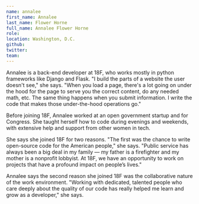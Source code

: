 ```yaml
---
name: annalee
first_name: Annalee
last_name: Flower Horne
full_name: Annalee Flower Horne
role:
location: Washington, D.C.
github:
twitter:
team:
---
```


Annalee is a back-end developer at 18F, who works mostly in python frameworks like Django and Flask. "I build the parts of a website the user doesn't see," she says. "When you load a page, there's a lot going on under the hood for the page to serve you the correct content, do any needed math, etc. The same thing happens when you submit information. I write the code that makes those under-the-hood operations go."

Before joining 18F, Annalee worked at an open government startup and for Congress. She taught herself how to code during evenings and weekends, with extensive help and support from other women in tech.

She says she joined 18F for two reasons. "The first was the chance to write open-source code for the American people," she says. "Public service has always been a big deal in my family — my father is a firefighter and my mother is a nonprofit lobbyist. At 18F, we have an opportunity to work on projects that have a profound impact on people’s lives."

Annalee says the second reason she joined 18F was the collaborative nature of the work environment. "Working with dedicated, talented people who care deeply about the quality of our code has really helped me learn and grow as a developer," she says.
